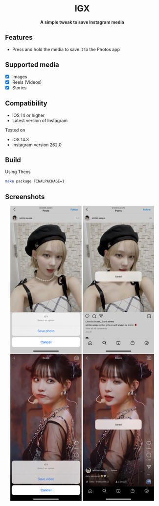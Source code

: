 <div align="center">
<h1>IGX</h1>
<b>A simple tweak to save Instagram media</b>
</div>

## Features
- Press and hold the media to save it to the Photos app

## Supported media
- [x] Images
- [x] Reels (Videos)
- [x] Stories

## Compatibility
- iOS 14 or higher
- Latest version of Instagram

Tested on
- iOS 14.3
- Instagram version 262.0

## Build
Using Theos
```bash
make package FINALPACKAGE=1
```

## Screenshots
<div align="center">
    <kbd><img src="./media/save_photos_1.jpg" height="480"></kbd>
    <kbd><img src="./media/save_photos_2.jpg" height="480"></kbd>
    <kbd><img src="./media/save_videos_1.jpg" height="480"></kbd>
    <kbd><img src="./media/save_videos_2.jpg" height="480"></kbd>
</div>
